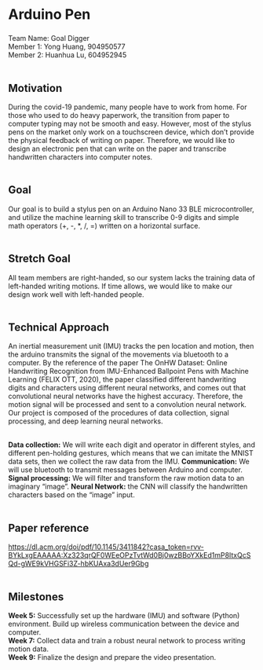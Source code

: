 # Arduino Pen

###
Team Name: Goal Digger <br />
Member 1: Yong Huang, 904950577 <br />
Member 2: Huanhua Lu, 604952945 <br /><br />

## Motivation
During the covid-19 pandemic, many people have to work from home. For those who used to do heavy paperwork, the transition from paper to computer typing may not be smooth and easy. However, most of the stylus pens on the market only work on a touchscreen device, which don’t provide the physical feedback of writing on paper. Therefore, we would like to design an electronic pen that can write on the paper and transcribe handwritten characters into computer notes.
<br />
<br />

## Goal
Our goal is to build a stylus pen on an Arduino Nano 33 BLE microcontroller, and utilize the machine learning skill to transcribe 0-9 digits and simple math operators (+, -, *, /, =)  written on a horizontal surface. 
<br />
<br />

## Stretch Goal
All team members are right-handed, so our system lacks the training data of left-handed writing motions. If time allows, we would like to make our design work well with left-handed people. 
<br />
<br />

## Technical Approach
An inertial measurement unit (IMU) tracks the pen location and motion, then the arduino transmits the signal of the movements via bluetooth to a computer.  By the reference of the paper The OnHW Dataset: Online Handwriting Recognition from IMU-Enhanced Ballpoint Pens with Machine Learning (FELIX OTT, 2020), the paper classified different handwriting digits and characters using different neural networks, and comes out that convolutional neural networks have the highest accuracy. Therefore, the motion signal will be processed and sent to a convolution neural network. 
Our project is composed of the procedures of data collection, signal processing, and deep learning neural networks. 
<br />
<br />

**Data collection:** We will write each digit and operator in different styles, and different pen-holding gestures, which means that we can imitate the MNIST data sets,  then we collect the raw data from the IMU.
**Communication:** We will use bluetooth to transmit messages between Arduino and computer. 
**Signal processing:** We will filter and transform the raw motion data to an imaginary “image”. 
**Neural Network:** the CNN will classify the handwritten characters based on the “image” input. 
<br />
<br />

## Paper reference
https://dl.acm.org/doi/pdf/10.1145/3411842?casa_token=rvv-BYkLxgEAAAAA:Xz323qrQF0WEeOPzTvtWd0Bj0wzBBoYXkEd1mP8ItxQcSQd-gWE9kVHGSFi3Z-hbKUAxa3dUer9Gbg
<br />
<br />

## Milestones
**Week 5:** Successfully set up the hardware (IMU) and software (Python) environment. Build up wireless communication between the device and computer. <br />
**Week 7:** Collect data and train a robust neural network to process writing motion data. <br />
**Week 9:** Finalize the design and prepare the video presentation. <br />
